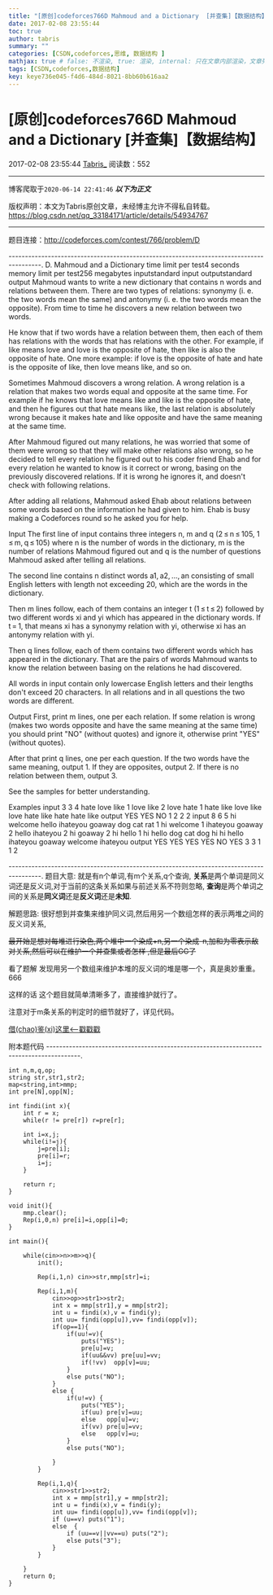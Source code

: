 ```yaml
---
title: "[原创]codeforces766D Mahmoud and a Dictionary  [并查集]【数据结构】"
date: 2017-02-08 23:55:44
toc: true
author: tabris
summary: ""
categories: [CSDN,codeforces,思维, 数据结构 ]
mathjax: true # false: 不渲染, true: 渲染, internal: 只在文章内部渲染，文章列表中不渲染
tags: [CSDN,codeforces,数据结构]
key: keye736e045-f4d6-484d-8021-8bb60b616aa2
---
```


# [原创]codeforces766D Mahmoud and a Dictionary  [并查集]【数据结构】

2017-02-08 23:55:44  [Tabris_](https://me.csdn.net/qq_33184171) 阅读数：552

---

博客爬取于`2020-06-14 22:41:46`
***以下为正文***

版权声明：本文为Tabris原创文章，未经博主允许不得私自转载。
https://blog.csdn.net/qq_33184171/article/details/54934767

<!-- more -->

---

题目连接：http://codeforces.com/contest/766/problem/D

----------------------------------------------------------------------------------------.
D. Mahmoud and a Dictionary
time limit per test4 seconds
memory limit per test256 megabytes
inputstandard input
outputstandard output
Mahmoud wants to write a new dictionary that contains n words and relations between them. There are two types of relations: synonymy (i. e. the two words mean the same) and antonymy (i. e. the two words mean the opposite). From time to time he discovers a new relation between two words.

He know that if two words have a relation between them, then each of them has relations with the words that has relations with the other. For example, if like means love and love is the opposite of hate, then like is also the opposite of hate. One more example: if love is the opposite of hate and hate is the opposite of like, then love means like, and so on.

Sometimes Mahmoud discovers a wrong relation. A wrong relation is a relation that makes two words equal and opposite at the same time. For example if he knows that love means like and like is the opposite of hate, and then he figures out that hate means like, the last relation is absolutely wrong because it makes hate and like opposite and have the same meaning at the same time.

After Mahmoud figured out many relations, he was worried that some of them were wrong so that they will make other relations also wrong, so he decided to tell every relation he figured out to his coder friend Ehab and for every relation he wanted to know is it correct or wrong, basing on the previously discovered relations. If it is wrong he ignores it, and doesn't check with following relations.

After adding all relations, Mahmoud asked Ehab about relations between some words based on the information he had given to him. Ehab is busy making a Codeforces round so he asked you for help.

Input
The first line of input contains three integers n, m and q (2 ≤ n ≤ 105, 1 ≤ m, q ≤ 105) where n is the number of words in the dictionary, m is the number of relations Mahmoud figured out and q is the number of questions Mahmoud asked after telling all relations.

The second line contains n distinct words a1, a2, ..., an consisting of small English letters with length not exceeding 20, which are the words in the dictionary.

Then m lines follow, each of them contains an integer t (1 ≤ t ≤ 2) followed by two different words xi and yi which has appeared in the dictionary words. If t = 1, that means xi has a synonymy relation with yi, otherwise xi has an antonymy relation with yi.

Then q lines follow, each of them contains two different words which has appeared in the dictionary. That are the pairs of words Mahmoud wants to know the relation between basing on the relations he had discovered.

All words in input contain only lowercase English letters and their lengths don't exceed 20 characters. In all relations and in all questions the two words are different.

Output
First, print m lines, one per each relation. If some relation is wrong (makes two words opposite and have the same meaning at the same time) you should print "NO" (without quotes) and ignore it, otherwise print "YES" (without quotes).

After that print q lines, one per each question. If the two words have the same meaning, output 1. If they are opposites, output 2. If there is no relation between them, output 3.

See the samples for better understanding.

Examples
input
3 3 4
hate love like
1 love like
2 love hate
1 hate like
love like
love hate
like hate
hate like
output
YES
YES
NO
1
2
2
2
input
8 6 5
hi welcome hello ihateyou goaway dog cat rat
1 hi welcome
1 ihateyou goaway
2 hello ihateyou
2 hi goaway
2 hi hello
1 hi hello
dog cat
dog hi
hi hello
ihateyou goaway
welcome ihateyou
output
YES
YES
YES
YES
NO
YES
3
3
1
1
2

----------------------------------------------------------------------------------------.
题目大意:
就是有n个单词,有m个关系,q个查询,
**关系**是两个单词是同义词还是反义词,对于当前的这条关系如果与前述关系不符则忽略,
**查询**是两个单词之间的关系是**同义词**还是**反义词**还是**未知**.

解题思路:
很好想到并查集来维护同义词,然后用另一个数组怎样的表示两堆之间的反义词关系,

~~最开始是想对每堆进行染色,两个堆中一个染成+n,另一个染成-n,加和为零表示敌对关系,然后可以在维护一个并查集或者怎样 ,但是最后GG了~~

看了题解 发现用另一个数组来维护本堆的反义词的堆是哪一个，真是奥妙重重。666

这样的话 这个题目就简单清晰多了，直接维护就行了。

注意对于m条关系的判定时的细节就好了，详见代码。


[借(chao)鉴(xi)这里<--戳戳戳](http://blog.csdn.net/zjznku/article/details/54928787)

附本题代码
----------------------------------------------------------------------------------------.
```
int n,m,q,op;
string str,str1,str2;
map<string,int>mmp;
int pre[N],opp[N];

int findi(int x){
    int r = x;
    while(r != pre[r]) r=pre[r];

    int i=x,j;
    while(i!=j){
        j=pre[i];
        pre[i]=r;
        i=j;
    }

    return r;
}

void init(){
    mmp.clear();
    Rep(i,0,n) pre[i]=i,opp[i]=0;
}

int main(){

    while(cin>>n>>m>>q){
        init();

        Rep(i,1,n) cin>>str,mmp[str]=i;

        Rep(i,1,m){
            cin>>op>>str1>>str2;
            int x = mmp[str1],y = mmp[str2];
            int u = findi(x),v = findi(y);
            int uu= findi(opp[u]),vv= findi(opp[v]);
            if(op==1){
                if(uu!=v){
                    puts("YES");
                    pre[u]=v;
                    if(uu&&vv) pre[uu]=vv;
                    if(!vv)  opp[v]=uu;
                }
                else puts("NO");
            }
            else {
                if(u!=v) {
                    puts("YES");
                    if(uu) pre[v]=uu;
                    else   opp[u]=v;
                    if(vv) pre[u]=vv;
                    else   opp[v]=u;
                }
                else puts("NO");

            }
        }

        Rep(i,1,q){
            cin>>str1>>str2;
            int x = mmp[str1],y = mmp[str2];
            int u = findi(x),v = findi(y);
            int uu= findi(opp[u]),vv= findi(opp[v]);
            if (u==v) puts("1");
            else  {
                if (uu==v||vv==u) puts("2");
                else puts("3");
            }
        }

    }
    return 0;
}
```